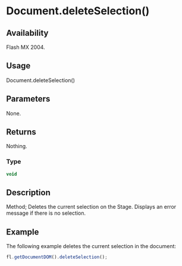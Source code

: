 # Document.deleteSelection()

## Availability

Flash MX 2004.

## Usage

Document.deleteSelection()

## Parameters

None.

## Returns

Nothing.

### Type

```typescript
void
```

## Description

Method; Deletes the current selection on the Stage. Displays an error message if there is no selection.

## Example

The following example deletes the current selection in the document:

```javascript
fl.getDocumentDOM().deleteSelection();
```
